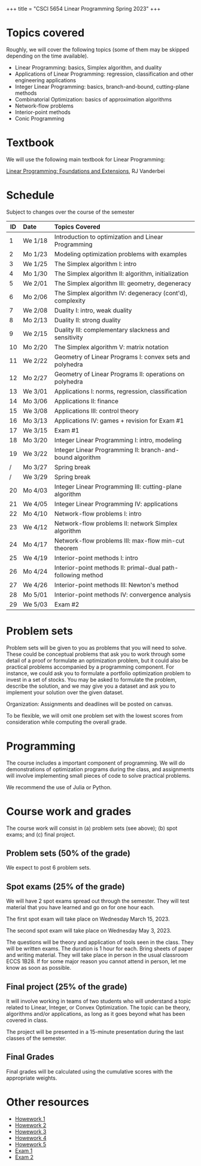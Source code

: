 +++
title = "CSCI 5654 Linear Programming Spring 2023"
+++

# Topics covered

Roughly, we will cover the following topics (some of them may be skipped depending on the time available).
* Linear Programming: basics, Simplex algorithm, and duality
* Applications of Linear Programming: regression, classification and other engineering applications
* Integer Linear Programming: basics, branch-and-bound, cutting-plane methods
* Combinatorial Optimization: basics of approximation algorithms
* Network-flow problems
* Interior-point methods
* Conic Programming

# Textbook

We will use the following main textbook for Linear Programming:

[Linear Programming: Foundations and Extensions](https://link.springer.com/book/10.1007/978-0-387-74388-2), RJ Vanderbei

# Schedule

Subject to changes over the course of the semester

| ID    | Date&emsp;&emsp;  | Topics Covered |
| ---   | ---               | :--- |
| 1     | We 1/18           | Introduction to optimization and Linear Programming |
| 2	    | Mo 1/23	        | Modeling optimization problems with examples |
| 3	    | We 1/25	        | The Simplex algorithm I: intro |
| 4	    | Mo 1/30	        | The Simplex algorithm II: algorithm, initialization |
| 5	    | We 2/01           | The Simplex algorithm III: geometry, degeneracy |
| 6	    | Mo 2/06	        | The Simplex algorithm IV: degeneracy (cont'd), complexity |
| 7	    | We 2/08	        | Duality I: intro, weak duality |
| 8	    | Mo 2/13	        | Duality II: strong duality |
| 9	    | We 2/15	        | Duality III: complementary slackness and sensitivity |
| 10	| Mo 2/20	        | The Simplex algorithm V: matrix notation |
| 11	| We 2/22	        | Geometry of Linear Programs I: convex sets and polyhedra |
| 12	| Mo 2/27	        | Geometry of Linear Programs II: operations on polyhedra |
| 13	| We 3/01	        | Applications I: norms, regression, classification |
| 14	| Mo 3/06	        | Applications II: finance |
| 15	| We 3/08	        | Applications III: control theory |
| 16	| Mo 3/13	        | Applications IV: games + revision for Exam #1 |
| 17	| We 3/15	        | Exam #1 |
| 18	| Mo 3/20	        | Integer Linear Programming I: intro, modeling |
| 19	| We 3/22	        | Integer Linear Programming II: branch-and-bound algorithm |
| /	    | Mo 3/27	        | Spring break |
| /	    | We 3/29	        | Spring break |
| 20	| Mo 4/03	        | Integer Linear Programming III: cutting-plane algorithm |
| 21	| We 4/05	        | Integer Linear Programming IV: applications |
| 22	| Mo 4/10	        | Network-flow problems I: intro |
| 23	| We 4/12	        | Network-flow problems II: network Simplex algorithm |
| 24	| Mo 4/17	        | Network-flow problems III: max-flow min-cut theorem |
| 25	| We 4/19	        | Interior-point methods I: intro |
| 26	| Mo 4/24	        | Interior-point methods II: primal-dual path-following method |
| 27	| We 4/26	        | Interior-point methods III: Newton's method |
| 28	| Mo 5/01	        | Interior-point methods IV: convergence analysis |
| 29	| We 5/03	        | Exam #2 |

# Problem sets

Problem sets will be given to you as problems that you will need to solve. These could be conceptual problems that ask you to work through some detail of a proof or formulate an optimization problem, but it could also be practical problems accompanied by a programming component. For instance, we could ask you to formulate a portfolio optimization problem to invest in a set of stocks. You may be asked to formulate the problem, describe the solution, and we may give you a dataset and ask you to implement your solution over the given dataset. 

Organization: Assignments and deadlines will be posted on canvas.

To be flexible, we will omit one problem set with the lowest scores from consideration while computing the overall grade.

# Programming

The course includes a important component of programming. We will do demonstrations of optimization programs during the class, and assignments will involve implementing small pieces of code to solve practical problems.

We recommend the use of Julia or Python.

# Course work and grades

The course work will consist in (a) problem sets (see above); (b) spot exams; and (c) final project.

## Problem sets (50% of the grade)

We expect to post 6 problem sets.

## Spot exams (25% of the grade)

We will have 2 spot exams spread out through the semester. They will test material that you have learned and go on for one hour each.

The first spot exam will take place on Wednesday March 15, 2023.

The second spot exam will take place on Wednesday May 3, 2023.

The questions will be theory and application of tools seen in the class. They will be written exams. The duration is 1 hour for each. Bring sheets of paper and writing material. They will take place in person in the usual classroom ECCS 1B28. If for some major reason you cannot attend in person, let me know as soon as possible.

## Final project (25% of the grade)

It will involve working in teams of two students who will understand a topic related to Linear, Integer, or Convex Optimization. The topic can be theory, algorithms and/or applications, as long as it goes beyond what has been covered in class.

The project will be presented in a 15-minute presentation during the last classes of the semester.

## Final Grades

Final grades will be calculated using the cumulative scores with the appropriate weights.

# Other resources

* [Howework 1](/assets/csci5654/hw1.pdf)
* [Howework 2](/assets/csci5654/hw2.pdf)
* [Howework 3](/assets/csci5654/hw3.pdf)
* [Howework 4](/assets/csci5654/hw4.pdf)
* [Howework 5](/assets/csci5654/hw5.pdf)
* [Exam 1](/assets/csci5654/exam1.pdf)
* [Exam 2](/assets/csci5654/exam2.pdf)